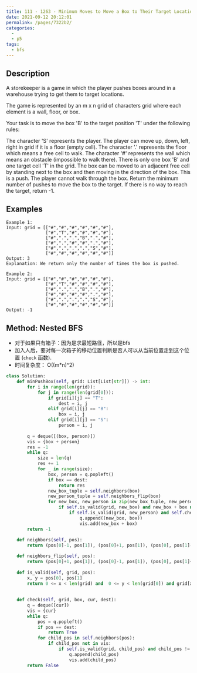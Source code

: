 ```yaml
---
title: 111 - 1263 - Minimum Moves to Move a Box to Their Target Location
date: 2021-09-12 20:12:01
permalink: /pages/7322b2/
categories:
  - 
  - p5
tags:
  - bfs
---
```

## Description
A storekeeper is a game in which the player pushes boxes around in a warehouse trying to get them to target locations.

The game is represented by an m x n grid of characters grid where each element is a wall, floor, or box.

Your task is to move the box 'B' to the target position 'T' under the following rules:

The character 'S' represents the player. The player can move up, down, left, right in grid if it is a floor (empty cell).
The character '.' represents the floor which means a free cell to walk.
The character '#' represents the wall which means an obstacle (impossible to walk there).
There is only one box 'B' and one target cell 'T' in the grid.
The box can be moved to an adjacent free cell by standing next to the box and then moving in the direction of the box. This is a push.
The player cannot walk through the box.
Return the minimum number of pushes to move the box to the target. If there is no way to reach the target, return -1.


## Examples
```
Example 1:
Input: grid = [["#","#","#","#","#","#"],
               ["#","T","#","#","#","#"],
               ["#",".",".","B",".","#"],
               ["#",".","#","#",".","#"],
               ["#",".",".",".","S","#"],
               ["#","#","#","#","#","#"]]
Output: 3
Explanation: We return only the number of times the box is pushed.

Example 2:
Input: grid = [["#","#","#","#","#","#"],
               ["#","T","#","#","#","#"],
               ["#",".",".","B",".","#"],
               ["#","#","#","#",".","#"],
               ["#",".",".",".","S","#"],
               ["#","#","#","#","#","#"]]
Output: -1
```

## Method: Nested BFS
- 对于如果只有箱子：因为是求最短路径，所以是bfs
- 加入人后，要对每一次箱子的移动位置判断是否人可以从当前位置走到这个位置 (`check` 函数).
- 时间复杂度： O((m*n)^2)
```python
class Solution:
    def minPushBox(self, grid: List[List[str]]) -> int:
        for i in range(len(grid)):
            for j in range(len(grid[0])):
                if grid[i][j] == "T":
                    dest = i, j
                elif grid[i][j] == "B":
                    box = i, j
                elif grid[i][j] == "S":
                    person = i, j
        
        q = deque([(box, person)])
        vis = {box + person}
        res = -1
        while q:
            size = len(q)
            res += 1
            for _ in range(size):
                box, person = q.popleft()
                if box == dest:
                    return res
                new_box_tuple = self.neighbors(box)
                new_person_tuple = self.neighbors_flip(box)
                for new_box, new_person in zip(new_box_tuple, new_person_tuple):
                    if self.is_valid(grid, new_box) and new_box + box not in vis:
                        if self.is_valid(grid, new_person) and self.check(grid, box, person, new_person):
                            q.append((new_box, box))
                            vis.add(new_box + box)
        return -1
    
    def neighbors(self, pos):
        return (pos[0]-1, pos[1]), (pos[0]+1, pos[1]), (pos[0], pos[1]-1), (pos[0], pos[1]+1)

    def neighbors_flip(self, pos):
        return (pos[0]+1, pos[1]), (pos[0]-1, pos[1]), (pos[0], pos[1]+1), (pos[0], pos[1]-1)
    
    def is_valid(self, grid, pos):
        x, y = pos[0], pos[1]
        return 0 <= x < len(grid) and  0 <= y < len(grid[0]) and grid[x][y] != "#"
    
    
    def check(self, grid, box, cur, dest):
        q = deque([cur])
        vis = {cur}
        while q:
            pos = q.popleft()
            if pos == dest:
                return True
            for child_pos in self.neighbors(pos):
                if child_pos not in vis:
                    if self.is_valid(grid, child_pos) and child_pos != box:
                        q.append(child_pos)
                        vis.add(child_pos)
        return False
```